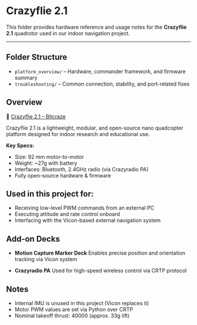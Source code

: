 # Crazyflie 2.1

This folder provides hardware reference and usage notes for the **Crazyflie 2.1** quadrotor used in our indoor navigation project.

---

## Folder Structure
 
- `platform_overview/` – Hardware, commander framework, and firmware summary  
- `troubleshooting/` – Common connection, stability, and port-related fixes  

## Overview

🔗 [Crazyflie 2.1 – Bitcraze](https://www.bitcraze.io/products/crazyflie-2-1-plus/)

Crazyflie 2.1 is a lightweight, modular, and open-source nano quadcopter platform designed for indoor research and educational use.

**Key Specs:**

* Size: 92 mm motor-to-motor
* Weight: \~27g with battery
* Interfaces: Bluetooth, 2.4GHz radio (via Crazyradio PA)
* Fully open-source hardware & firmware



## Used in this project for:

* Receiving low-level PWM commands from an external PC
* Executing attitude and rate control onboard
* Interfacing with the Vicon-based external navigation system



## Add-on Decks

* **Motion Capture Marker Deck**
  Enables precise position and orientation tracking via Vicon system

* **Crazyradio PA**
  Used for high-speed wireless control via CRTP protocol



## Notes

* Internal IMU is unused in this project (Vicon replaces it)
* Motor PWM values are set via Python over CRTP
* Nominal takeoff thrust: 40000 (approx. 33g lift)


